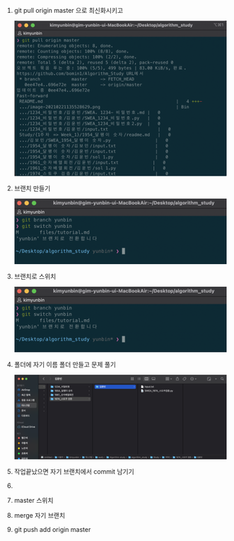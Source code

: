 1. git pull origin master 으로 최신화시키고

   ![image-20210405215533163](tutorial.assets/image-20210405215533163.png)

2. 브랜치 만들기

   ![image-20210405215649472](tutorial.assets/image-20210405215649472.png)

3. 브랜치로 스위치

   ![image-20210405215652949](tutorial.assets/image-20210405215652949.png)

4. 폴더에 자기 이름 폴더 만들고 문제 풀기 

   ![image-20210405215917790](tutorial.assets/image-20210405215917790.png)

5. 작업끝났으면 자기 브랜치에서 commit 남기기

6. 

7. master 스위치

8. merge 자기 브랜치

9. git push add origin master 